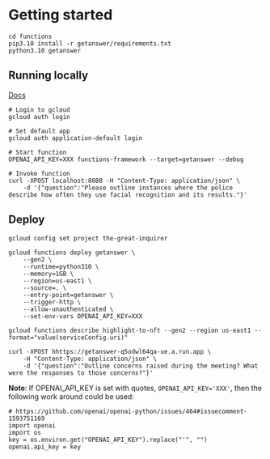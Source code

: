 # Getting started

```
cd functions
pip3.10 install -r getanswer/requirements.txt
python3.10 getanswer
```

## Running locally
[Docs](https://cloud.google.com/functions/docs/running/function-frameworks)

```
# Login to gcloud
gcloud auth login

# Set default app
gcloud auth application-default login

# Start function
OPENAI_API_KEY=XXX functions-framework --target=getanswer --debug

# Invoke function
curl -XPOST localhost:8080 -H "Content-Type: application/json" \
    -d '{"question":"Please outline instances where the police describe how often they use facial recognition and its results."}'
```

## Deploy

```
gcloud config set project the-great-inquirer

gcloud functions deploy getanswer \
    --gen2 \
    --runtime=python310 \
    --memory=1GB \
    --region=us-east1 \
    --source=. \
    --entry-point=getanswer \
    --trigger-http \
    --allow-unauthenticated \
    --set-env-vars OPENAI_API_KEY=XXX

gcloud functions describe highlight-to-nft --gen2 --region us-east1 --format="value(serviceConfig.uri)"

curl -XPOST hhttps://getanswer-q5odwl64qa-ue.a.run.app \
    -H "Content-Type: application/json" \
    -d '{"question":"Outline concerns raised during the meeting? What were the responses to those concerns?"}'
```

**Note**: If OPENAI_API_KEY is set with quotes, `OPENAI_API_KEY='XXX'`, then the following work around could be used:

```
# https://github.com/openai/openai-python/issues/464#issuecomment-1593751169
import openai
import os
key = os.environ.get("OPENAI_API_KEY").replace("'", "")
openai.api_key = key
```